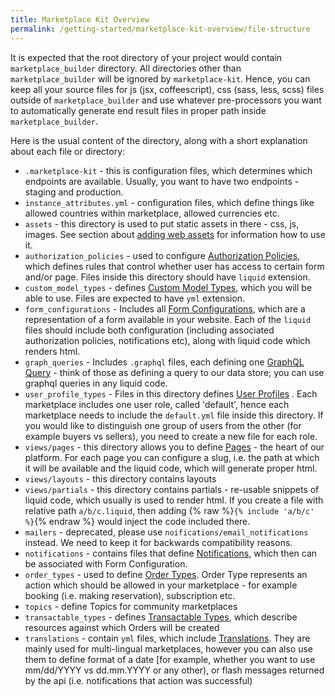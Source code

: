 ```yaml
---
title: Marketplace Kit Overview
permalink: /getting-started/marketplace-kit-overview/file-structure
---
```


It is expected that the root directory of your project would contain `marketplace_builder` directory. All directories other than `marketplace_builder` will be ignored by `marketplace-kit`. Hence, you can keep all your source files for js (jsx, coffeescript), css (sass, less, scss) files outside of `marketplace_builder` and use whatever pre-processors you want to automatically generate end result files in proper path inside `marketplace_builder`.

Here is the usual content of the directory, along with a short explanation about each file or directory:

* `.marketplace-kit` - this is configuration files, which determines which endpoints are available. Usually, you want to have two endpoints - staging and production.
* `instance_attributes.yml` - configuration files, which define things like allowed countries within marketplace, allowed currencies etc.
* `assets` - this directory is used to put static assets in there - css, js, images. See section about [adding web assets](/getting-started/pages/adding-web-assets) for information how to use it.
* `authorization_policies` - used to configure [Authorization Policies](/reference/authorization-policy/), which defines rules that control whether user has access to certain form and/or page. Files inside this directory should have `liquid` extension.
* `custom_model_types` - defines [Custom Model Types](/reference/custom-model-types/), which you will be able to use. Files are expected to have `yml` extension.
* `form_configurations` - Includes all [Form Configurations](/reference/form-configurations), which are a representation of a form available in your website. Each of the `liquid` files should include both configuration (including associated authorization policies, notifications etc), along with liquid code which renders html.
* `graph_queries` - Includes `.graphql` files, each defining one [GraphQL Query](/reference/graphql/) - think of those as defining a query to our data store; you can use graphql queries in any liquid code.
* `user_profile_types` - Files in this directory defines [User Profiles](/reference/instance-profile-types/) . Each marketplace includes one user role, called 'default', hence each marketplace needs to include the `default.yml` file inside this directory. If you would like to distinguish one group of users from the other (for example buyers vs sellers), you need to create a new file for each role.
* `views/pages` - this directory allows you to define [Pages](/reference/pages/) - the heart of our platform. For each page you can configure a slug, i.e. the path at which it will be available and the liquid code, which will generate proper html.
* `views/layouts` - this directory contains layouts
* `views/partials` - this directory contains partials - re-usable snippets of liquid code, which usually is used to render html. If you create a file with relative path `a/b/c.liquid`, then adding {% raw %}`{% include 'a/b/c' %}`{% endraw %} would inject the code included there.
* `mailers` - deprecated, please use `noifications/email_notifications` instead. We need to keep it for backwards compatibility reasons.
* `notifications` - contains files that define [Notifications](/reference/notifications/), which then can be associated with Form Configuration.
* `order_types` - used to define [Order Types](/reference/order-types/). Order Type represents an action which should be allowed in your marketplace - for example booking (i.e. making reservation), subscription etc.
* `topics` - define Topics for community marketplaces
* `transactable_types` - defines [Transactable Types](/reference/transactable-types/), which describe resources against which Orders will be created
* `translations` - contain `yml` files, which include [Translations](/reference/transactable-types/). They are mainly used for multi-lingual marketplaces, however you can also use them to define format of a date [for example, whether you want to use mm/dd/YYYY vs dd.mm.YYYY or any other), or flash messages returned by the api (i.e. notifications that action was successful)
